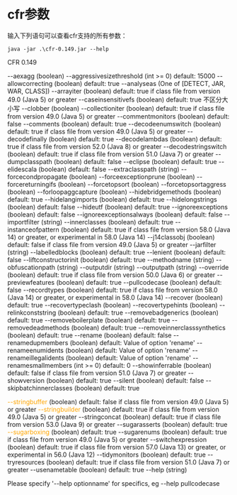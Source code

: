 # cfr参数

输入下列语句可以查看cfr支持的所有参数：

```
java -jar .\cfr-0.149.jar --help
```

CFR 0.149

   --aexagg                         (boolean)
   --aggressivesizethreshold        (int >= 0)  default: 15000
   --allowcorrecting                (boolean)  default: true
   --analyseas                      (One of [DETECT, JAR, WAR, CLASS])
   --arrayiter                      (boolean)  default: true if class file from version 49.0 (Java 5) or greater
   --caseinsensitivefs              (boolean)  default: true  不区分大小写
   --clobber                        (boolean)
   --collectioniter                 (boolean)  default: true if class file from version 49.0 (Java 5) or greater
   --commentmonitors                (boolean)  default: false
   --comments                       (boolean)  default: true
   --decodeenumswitch               (boolean)  default: true if class file from version 49.0 (Java 5) or greater
   --decodefinally                  (boolean)  default: true
   --decodelambdas                  (boolean)  default: true if class file from version 52.0 (Java 8) or greater
   --decodestringswitch             (boolean)  default: true if class file from version 51.0 (Java 7) or greater
   --dumpclasspath                  (boolean)  default: false
   --eclipse                        (boolean)  default: true
   --elidescala                     (boolean)  default: false
   --extraclasspath                 (string)
   --forcecondpropagate             (boolean)
   --forceexceptionprune            (boolean)
   --forcereturningifs              (boolean)
   --forcetopsort                   (boolean)
   --forcetopsortaggress            (boolean)
   --forloopaggcapture              (boolean)
   --hidebridgemethods              (boolean)  default: true
   --hidelangimports                (boolean)  default: true
   --hidelongstrings                (boolean)  default: false
   --hideutf                        (boolean)  default: true
   --ignoreexceptions               (boolean)  default: false
   --ignoreexceptionsalways         (boolean)  default: false
   --importfilter                   (string)
   --innerclasses                   (boolean)  default: true
   --instanceofpattern              (boolean)  default: true if class file from version 58.0 (Java 14) or greater, or experimental in 58.0 (Java 14)
   --j14classobj                    (boolean)  default: false if class file from version 49.0 (Java 5) or greater
   --jarfilter                      (string)
   --labelledblocks                 (boolean)  default: true
   --lenient                        (boolean)  default: false
   --liftconstructorinit            (boolean)  default: true
   --methodname                     (string)
   --obfuscationpath                (string)
   --outputdir                      (string)
   --outputpath                     (string)
   --override                       (boolean)  default: true if class file from version 50.0 (Java 6) or greater
   --previewfeatures                (boolean)  default: true
   --pullcodecase                   (boolean)  default: false
   --recordtypes                    (boolean)  default: true if class file from version 58.0 (Java 14) or greater, or experimental in 58.0 (Java 14)
   --recover                        (boolean)  default: true
   --recovertypeclash               (boolean)
   --recovertypehints               (boolean)
   --relinkconststring              (boolean)  default: true
   --removebadgenerics              (boolean)  default: true
   --removeboilerplate              (boolean)  default: true
   --removedeadmethods              (boolean)  default: true
   --removeinnerclasssynthetics     (boolean)  default: true
   --rename                         (boolean)  default: false
   --renamedupmembers               (boolean)  default: Value of option 'rename'
   --renameenumidents               (boolean)  default: Value of option 'rename'
   --renameillegalidents            (boolean)  default: Value of option 'rename'
   --renamesmallmembers             (int >= 0)  default: 0
   --showinferrable                 (boolean)  default: false if class file from version 51.0 (Java 7) or greater
   --showversion                    (boolean)  default: true
   --silent                         (boolean)  default: false
   --skipbatchinnerclasses          (boolean)  default: true

<font color = orange>--stringbuffer</font>                   (boolean)  default: false if class file from version 49.0 (Java 5) or greater
<font color = orange>--stringbuilder</font>                   (boolean)  default: true if class file from version 49.0 (Java 5) or greater
   --stringconcat                   (boolean)  default: true if class file from version 53.0 (Java 9) or greater
   --sugarasserts                   (boolean)  default: true
   <font color = orange>--sugarboxing</font>                    (boolean)  default: true
   --sugarenums                     (boolean)  default: true if class file from version 49.0 (Java 5) or greater
   --switchexpression               (boolean)  default: true if class file from version 57.0 (Java 13) or greater, or experimental in 56.0 (Java 12)
   --tidymonitors                   (boolean)  default: true
   --tryresources                   (boolean)  default: true if class file from version 51.0 (Java 7) or greater
   --usenametable                   (boolean)  default: true
   --help                           (string)

Please specify '--help optionname' for specifics, eg
   --help pullcodecase